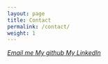 ```yaml
---
layout: page
title: Contact
permalink: /contact/
weight: 1
---
```


  <a class="social email mx-1" href="mailto:{{ site.author.email }}">
    <i class="fas fa-1x fa-envelope"> Email me</i>
  </a>

  <a class="social github mx-1" href="https://www.github.com/{{ site.author.github }}">
    <i class="fab fa-1x fa-github"> My github</i>
  </a>

  <a class="social linkedin mx-1" href="https://www.linkedin.com/in/{{ site.author.linkedin }}">
    <i class="fab fa-1x fa-linkedin-in"> My LinkedIn</i>
  </a>
